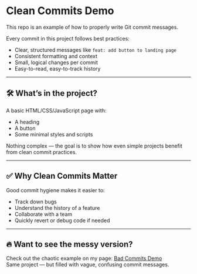# Clean Commits Demo

This repo is an example of how to properly write Git commit messages.

Every commit in this project follows best practices:
- Clear, structured messages like `feat: add button to landing page`
- Consistent formatting and context
- Small, logical changes per commit
- Easy-to-read, easy-to-track history

---

## 🛠️ What’s in the project?

A basic HTML/CSS/JavaScript page with:
- A heading
- A button
- Some minimal styles and scripts

Nothing complex — the goal is to show how even simple projects benefit from clean commit practices.

---

## ✅ Why Clean Commits Matter

Good commit hygiene makes it easier to:
- Track down bugs
- Understand the history of a feature
- Collaborate with a team
- Quickly revert or debug code if needed

---

## 🔥 Want to see the messy version?

Check out the chaotic example on my page: [Bad Commits Demo](https://github.com/rinnemunch/bad-commits-demo)  
Same project — but filled with vague, confusing commit messages.


